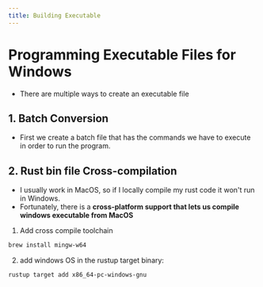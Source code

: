 ```yaml
---
title: Building Executable 
---
```


# Programming Executable Files for Windows
* There are multiple ways to create an executable file

## 1. Batch Conversion
* First we create a batch file that has the commands we have to execute in order to run the program.

## 2. Rust bin file Cross-compilation
* I usually work in MacOS, so if I locally compile my rust code it won't run in Windows.
* Fortunately, there is a **cross-platform support that lets us compile windows executable from MacOS**

1) Add cross compile toolchain

```bash
brew install mingw-w64
```

2) add windows OS in the rustup target binary:
```bash
rustup target add x86_64-pc-windows-gnu
```
